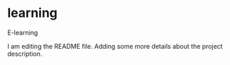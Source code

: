 # learning
E-learning

I am editing the README file. Adding some more details about the project description.
